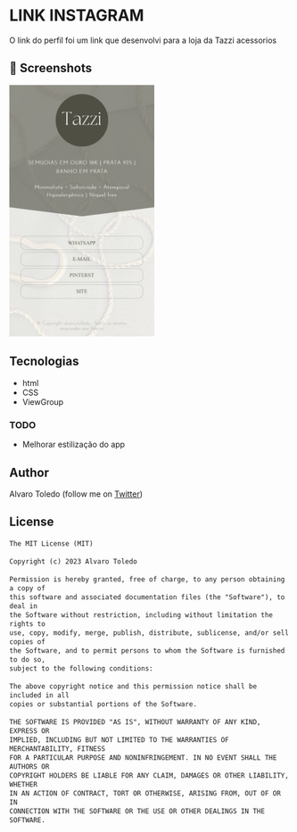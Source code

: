 # LINK INSTAGRAM
O link do perfil foi um link que desenvolvi para a loja da Tazzi acessorios 



## :camera_flash: Screenshots
<!-- You can add more screenshots here if you like -->
<img src="/IMG_1050.jpg" width="260">

## Tecnologias
* html
* CSS
* ViewGroup


### TODO
- Melhorar estilização do app

## Author
Alvaro Toledo (follow me on [Twitter](http))

## License
```
The MIT License (MIT)

Copyright (c) 2023 Alvaro Toledo

Permission is hereby granted, free of charge, to any person obtaining a copy of
this software and associated documentation files (the "Software"), to deal in
the Software without restriction, including without limitation the rights to
use, copy, modify, merge, publish, distribute, sublicense, and/or sell copies of
the Software, and to permit persons to whom the Software is furnished to do so,
subject to the following conditions:

The above copyright notice and this permission notice shall be included in all
copies or substantial portions of the Software.

THE SOFTWARE IS PROVIDED "AS IS", WITHOUT WARRANTY OF ANY KIND, EXPRESS OR
IMPLIED, INCLUDING BUT NOT LIMITED TO THE WARRANTIES OF MERCHANTABILITY, FITNESS
FOR A PARTICULAR PURPOSE AND NONINFRINGEMENT. IN NO EVENT SHALL THE AUTHORS OR
COPYRIGHT HOLDERS BE LIABLE FOR ANY CLAIM, DAMAGES OR OTHER LIABILITY, WHETHER
IN AN ACTION OF CONTRACT, TORT OR OTHERWISE, ARISING FROM, OUT OF OR IN
CONNECTION WITH THE SOFTWARE OR THE USE OR OTHER DEALINGS IN THE SOFTWARE.
```
